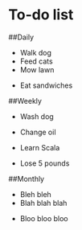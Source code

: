 # To-do list

##Daily
* Walk dog
* Feed cats
* Mow lawn

- Eat sandwiches

##Weekly
* Wash dog
* Change oil

* Learn Scala
* Lose 5 pounds

##Monthly
* Bleh bleh
* Blah blah blah 
- Bloo bloo bloo 
